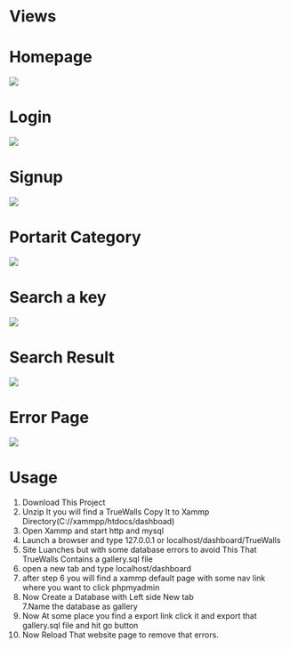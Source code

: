 # Views
<h1>Homepage</h1>
<img src="https://user-images.githubusercontent.com/52311969/74857026-19ef3500-5369-11ea-8f84-44b12ec61d94.png"/>
<h1>Login</h1>
<img src="https://user-images.githubusercontent.com/52311969/74857271-76525480-5369-11ea-96a8-fa9fba0b246c.png"/>
<h1>Signup</h1>
<img src="https://user-images.githubusercontent.com/52311969/74857295-7a7e7200-5369-11ea-913a-4cb95714f1e6.png"/>
<h1>Portarit Category</h1>
<img src="https://user-images.githubusercontent.com/52311969/74857460-b6b1d280-5369-11ea-9452-f66174f6912e.png"/>
<h1>Search a key</h1>
<img src="https://user-images.githubusercontent.com/52311969/74857464-b9acc300-5369-11ea-9969-c4f1bdc19fe1.png"/>
<h1>Search Result</h1>
<img src="https://user-images.githubusercontent.com/52311969/74857688-11e3c500-536a-11ea-8be1-8712dc177cf6.png"/>
<h1>Error Page</h1>
<img src="https://user-images.githubusercontent.com/52311969/74857775-3049c080-536a-11ea-9f45-38c5b18ac964.png"/>
<h1>Usage</h1>
<ol>
  
<li>Download This Project</li>
<li>Unzip It you will find a TrueWalls Copy It to Xammp Directory(C://xammpp/htdocs/dashboad)</li>
<li>Open Xammp and start http and mysql</li>
<li>Launch a browser and type 127.0.0.1 or localhost/dashboard/TrueWalls</li>
<li>Site Luanches but with some database errors to avoid This That TrueWalls Contains a gallery.sql file</li>
<li>open a new tab and type localhost/dashboard</li>
<li>after step 6 you will find a xammp default page with some nav link where you want to click phpmyadmin</li>
<li>Now Create a Database with Left side New tab</li>
7.Name the database as gallery</li>
<li>Now At some place you find a export link click it and export that gallery.sql file and hit go button</li>
<li>Now Reload That website page to remove that errors.</li>
